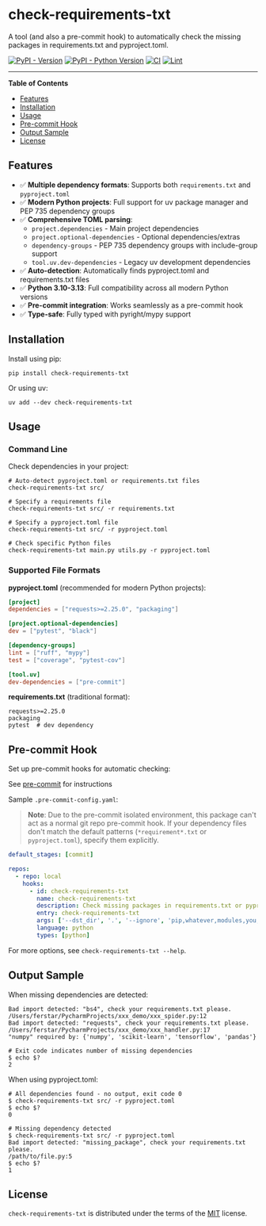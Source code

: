# check-requirements-txt

A tool (and also a pre-commit hook) to automatically check the missing packages in requirements.txt and pyproject.toml.

[![PyPI - Version](https://img.shields.io/pypi/v/check-requirements-txt.svg)](https://pypi.org/project/check-requirements-txt)
[![PyPI - Python Version](https://img.shields.io/pypi/pyversions/check-requirements-txt.svg)](https://pypi.org/project/check-requirements-txt)
[![CI](https://github.com/ferstar/check-requirements-txt/workflows/CI/badge.svg)](https://github.com/ferstar/check-requirements-txt/actions/workflows/ci.yml)
[![Lint](https://github.com/ferstar/check-requirements-txt/workflows/Lint/badge.svg)](https://github.com/ferstar/check-requirements-txt/actions/workflows/lint.yml)

-----

**Table of Contents**

- [Features](#features)
- [Installation](#installation)
- [Usage](#usage)
- [Pre-commit Hook](#pre-commit-hook)
- [Output Sample](#output-sample)
- [License](#license)

## Features

- ✅ **Multiple dependency formats**: Supports both `requirements.txt` and `pyproject.toml`
- ✅ **Modern Python projects**: Full support for uv package manager and PEP 735 dependency groups
- ✅ **Comprehensive TOML parsing**:
  - `project.dependencies` - Main project dependencies
  - `project.optional-dependencies` - Optional dependencies/extras
  - `dependency-groups` - PEP 735 dependency groups with include-group support
  - `tool.uv.dev-dependencies` - Legacy uv development dependencies
- ✅ **Auto-detection**: Automatically finds pyproject.toml and requirements.txt files
- ✅ **Python 3.10-3.13**: Full compatibility across all modern Python versions
- ✅ **Pre-commit integration**: Works seamlessly as a pre-commit hook
- ✅ **Type-safe**: Fully typed with pyright/mypy support

## Installation

Install using pip:

```console
pip install check-requirements-txt
```

Or using uv:

```console
uv add --dev check-requirements-txt
```

## Usage

### Command Line

Check dependencies in your project:

```console
# Auto-detect pyproject.toml or requirements.txt files
check-requirements-txt src/

# Specify a requirements file
check-requirements-txt src/ -r requirements.txt

# Specify a pyproject.toml file
check-requirements-txt src/ -r pyproject.toml

# Check specific Python files
check-requirements-txt main.py utils.py -r pyproject.toml
```

### Supported File Formats

**pyproject.toml** (recommended for modern Python projects):
```toml
[project]
dependencies = ["requests>=2.25.0", "packaging"]

[project.optional-dependencies]
dev = ["pytest", "black"]

[dependency-groups]
lint = ["ruff", "mypy"]
test = ["coverage", "pytest-cov"]

[tool.uv]
dev-dependencies = ["pre-commit"]
```

**requirements.txt** (traditional format):
```
requests>=2.25.0
packaging
pytest  # dev dependency
```

## Pre-commit Hook

Set up pre-commit hooks for automatic checking:

See [pre-commit](https://github.com/pre-commit/pre-commit) for instructions

Sample `.pre-commit-config.yaml`:

> **Note**: Due to the pre-commit isolated environment, this package can't act as a normal git repo pre-commit hook.
> If your dependency files don't match the default patterns (`*requirement*.txt` or `pyproject.toml`), specify them explicitly.

```yaml
default_stages: [commit]

repos:
  - repo: local
    hooks:
      - id: check-requirements-txt
        name: check-requirements-txt
        description: Check missing packages in requirements.txt or pyproject.toml
        entry: check-requirements-txt
        args: ['--dst_dir', '.', '--ignore', 'pip,whatever,modules,you,want,to,ignore,with,comma,separated']
        language: python
        types: [python]
```

For more options, see `check-requirements-txt --help`.

## Output Sample

When missing dependencies are detected:

```shell
Bad import detected: "bs4", check your requirements.txt please.
/Users/ferstar/PycharmProjects/xxx_demo/xxx_spider.py:12
Bad import detected: "requests", check your requirements.txt please.
/Users/ferstar/PycharmProjects/xxx_demo/xxx_handler.py:17
"numpy" required by: {'numpy', 'scikit-learn', 'tensorflow', 'pandas'}

# Exit code indicates number of missing dependencies
$ echo $?
2
```

When using pyproject.toml:

```shell
# All dependencies found - no output, exit code 0
$ check-requirements-txt src/ -r pyproject.toml
$ echo $?
0

# Missing dependency detected
$ check-requirements-txt src/ -r pyproject.toml
Bad import detected: "missing_package", check your requirements.txt please.
/path/to/file.py:5
$ echo $?
1
```

## License

`check-requirements-txt` is distributed under the terms of the [MIT](https://spdx.org/licenses/MIT.html) license.
